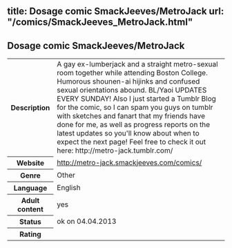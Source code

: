title: Dosage comic SmackJeeves/MetroJack
url: "/comics/SmackJeeves_MetroJack.html"
---
Dosage comic SmackJeeves/MetroJack
-----------------------------------------

<table class="comicinfo">
<tr>
<th>Description</th><td>A gay ex-lumberjack and a straight metro-sexual room together while attending Boston College. Humorous shounen-ai hijinks and confused sexual orientations abound. BL/Yaoi UPDATES EVERY SUNDAY! Also I just started a Tumblr Blog for the comic, so I can spam you guys on tumblr with sketches and fanart that my friends have done for me, as well as progress reports on the latest updates so you'll know about when to expect the next page! Feel free to check it out here: http://metro-jack.tumblr.com/</td>
</tr>
<tr>
<th>Website</th><td><a href="http://metro-jack.smackjeeves.com/comics/">http://metro-jack.smackjeeves.com/comics/</a></td>
</tr>
<tr>
<th>Genre</th><td>Other</td>
</tr>
<tr>
<th>Language</th><td>English</td>
</tr>
<tr>
<th>Adult content</th><td>yes</td>
</tr>
<tr>
<th>Status</th><td>ok on 04.04.2013</td>
</tr>
<tr>
<th>Rating</th><td><div class="g-plusone" data-size="standard" data-annotation="bubble"
 data-href="http://metro-jack.smackjeeves.com/comics/"></div></td>
</tr>
</table>
<script type="text/javascript">
  (function() {
    var po = document.createElement('script'); po.type = 'text/javascript'; po.async = true;
    po.src = 'https://apis.google.com/js/plusone.js';
    var s = document.getElementsByTagName('script')[0]; s.parentNode.insertBefore(po, s);
  })();
</script>
